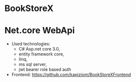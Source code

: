 # BookStoreX
# Net.core WebApi
* Used technologies: 
  * C# Asp.net core 3.0,
  * entity framework core,
  * linq,
  * ms sql server,
  * jwt bearer role based auth</br>
* Frontend: https://github.com/kapiziom/BookStoreXFrontend

